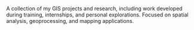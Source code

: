 A collection of my GIS projects and research, including work developed during training, internships, and personal explorations. Focused on spatial analysis, geoprocessing, and mapping applications.

